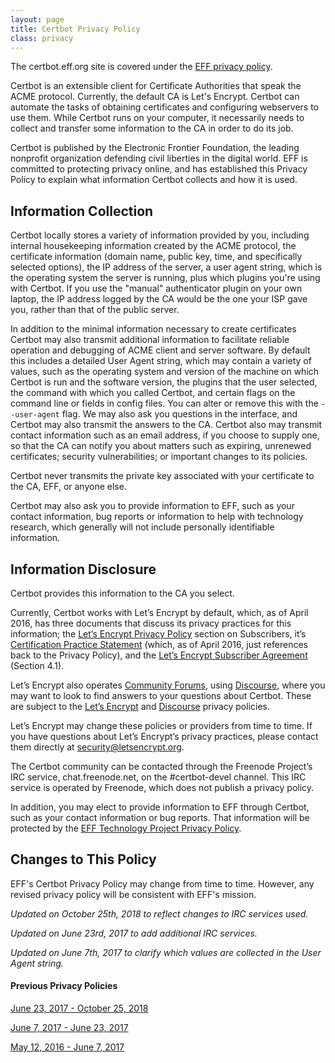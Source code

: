 ```yaml
---
layout: page
title: Certbot Privacy Policy
class: privacy
---
```

The certbot.eff.org site is covered under the [EFF privacy policy](https://www.eff.org/policy).

Certbot is an extensible client for Certificate Authorities that speak the ACME protocol. Currently, the default CA is Let's Encrypt. Certbot can automate the tasks of obtaining certificates and configuring webservers to use them. While Certbot runs on your computer, it necessarily needs to collect and transfer some information to the CA in order to do its job.  

Certbot is published by the Electronic Frontier Foundation, the leading nonprofit organization defending civil liberties in the digital world. EFF is committed to protecting privacy online, and has established this Privacy Policy to explain what information Certbot collects and how it is used.

<h2>Information Collection</h2>
Certbot locally stores a variety of information provided by you, including internal housekeeping information created by the ACME protocol, the certificate information  (domain name, public key, time, and specifically selected options), the IP address of the server, a user agent string, which is the operating system the server is running, plus which plugins you're using with Certbot. If you use the "manual" authenticator plugin on your own laptop, the IP address logged by the CA would be the one your ISP gave you, rather than that of the public server.

In addition to the minimal information necessary to create certificates Certbot may also transmit additional information to facilitate reliable operation and debugging of ACME client and server software.  By default this includes a detailed User Agent string, which may contain a variety of values, such as the operating system and version of the machine on which Certbot is run and the software version, the plugins that the user selected, the command with which you called Certbot, and certain flags on the command line or fields in config files. You can alter or remove this with the `--user-agent` flag.  We may also ask you questions in the interface, and Certbot may also transmit the answers to the CA. Certbot also may transmit contact information such as an email address, if you choose to supply one, so that the CA can notify you about matters such as expiring, unrenewed certificates; security vulnerabilities; or important changes to its policies.

Certbot never transmits the private key associated with your certificate to the CA, EFF, or anyone else.

Certbot may also ask you to provide information to EFF, such as your contact information, bug reports or information to help with technology research, which generally will not include personally identifiable information.

<h2>Information Disclosure</h2>
Certbot provides this information to the CA you select. 

Currently, Certbot works with Let’s Encrypt by default, which, as of April 2016, has three documents that discuss its privacy practices for this information; the [Let’s Encrypt Privacy Policy](https://letsencrypt.org/privacy/) section on Subscribers, it’s [Certification Practice Statement](https://letsencrypt.org/documents/ISRG-CPS-March-16-2016.pdf) (which, as of April 2016, just references back to the Privacy Policy), and the [Let’s Encrypt Subscriber Agreement](https://letsencrypt.org/documents/LE-SA-v1.0.1-July-27-2015.pdf) (Section 4.1). 

Let’s Encrypt also operates [Community Forums](https://community.letsencrypt.org/), using [Discourse](https://www.discourse.org/), where you may want to look to find answers to your questions about Certbot. These are subject to the [Let’s Encrypt](https://letsencrypt.org/privacy/) and [Discourse](http://www.discourse.org/hosted-forum-privacy-policy/) privacy policies.

Let’s Encrypt may change these policies or providers from time to time. If you have questions about Let’s Encrypt’s privacy practices, please contact them directly at [security@letsencrypt.org](mailto:security@letsencrypt.org).

The Certbot community can be contacted through the Freenode Project’s IRC service, chat.freenode.net, on the #certbot-devel channel. This IRC service is operated by Freenode, which does not publish a privacy policy.

In addition, you may elect to provide information to EFF through Certbot, such as your contact information or bug reports. That information will be protected by the [EFF Technology Project Privacy Policy](https://www.eff.org/code/privacy/policy).

<h2>Changes to This Policy</h2>

EFF's Certbot Privacy Policy may change from time to time. However, any revised privacy policy will be consistent with EFF's mission. 

*Updated on October 25th, 2018 to reflect changes to IRC services used.*

*Updated on June 23rd, 2017 to add additional IRC services.*

*Updated on June 7th, 2017 to clarify which values are collected in the User Agent string.*

#### Previous Privacy Policies

[June 23, 2017 - October 25, 2018](https://github.com/certbot/website/blob/446a47c51fb74db05b8240ddb24174a36e71cc82/privacy/index.md)

[June 7, 2017 - June 23, 2017](https://github.com/certbot/website/blob/21901280e8c6b1e64bbb595a97e8129e2c28b31b/privacy/index.md)

[May 12, 2016 - June 7, 2017](https://github.com/certbot/website/blob/ec3b4a66316d42f6c40f2853686f5e665f8da64a/privacy/index.md)
